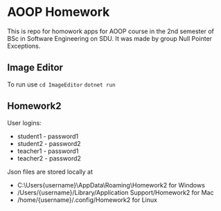 # AOOP Homework
This is repo for homowork apps for AOOP course in the 2nd semester of BSc in Software Engineering on SDU. It was made by group Null Pointer Exceptions.

## Image Editor
To run use `cd ImageEditor` `dotnet run`

## Homework2
User logins:
- student1 - password1
- student2 - password2
- teacher1 - password1
- teacher2 - password2

Json files are stored locally at
- C:\Users\{username}\AppData\Roaming\Homework2 for Windows
- /Users/{username}/Library/Application Support/Homework2 for Mac
- /home/{username}/.config/Homework2 for Linux
